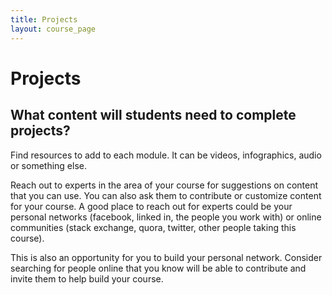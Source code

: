 ```yaml
---
title: Projects
layout: course_page
---
```


# Projects

## What content will students need to complete projects?

Find resources to add to each module. It can be videos, infographics, audio or something else.

Reach out to experts in the area of your course for suggestions on content that you can use. You can also ask them to contribute or customize content for your course. A good place to reach out for experts could be your personal networks (facebook, linked in, the people you work with) or online communities (stack exchange, quora, twitter, other people taking this course).

This is also an opportunity for you to build your personal network. Consider searching for people online that you know will be able to contribute and invite them to help build your course.
